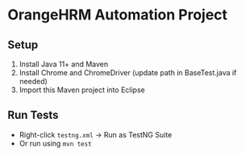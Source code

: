 # OrangeHRM Automation Project

## Setup
1. Install Java 11+ and Maven
2. Install Chrome and ChromeDriver (update path in BaseTest.java if needed)
3. Import this Maven project into Eclipse

## Run Tests
- Right-click `testng.xml` → Run as TestNG Suite
- Or run using `mvn test`
